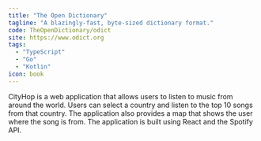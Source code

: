 ```yaml
---
title: "The Open Dictionary"
tagline: "A blazingly-fast, byte-sized dictionary format."
code: TheOpenDictionary/odict
site: https://www.odict.org
tags:
  - "TypeScript"
  - "Go"
  - "Kotlin"
icon: book 
---
```


CityHop is a web application that allows users to listen to music from around the world. Users can select a country and listen to the top 10 songs from that country. The application also provides a map that shows the user where the song is from. The application is built using React and the Spotify API.
